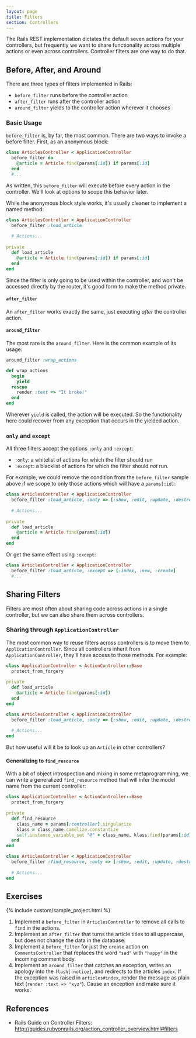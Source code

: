 ```yaml
---
layout: page
title: Filters
section: Controllers
---
```


The Rails REST implementation dictates the default seven actions for your controllers, but frequently we want to share functionality across multiple actions or even across controllers. Controller filters are one way to do that.

## Before, After, and Around

There are three types of filters implemented in Rails:

* `before_filter` runs before the controller action
* `after_filter` runs after the controller action
* `around_filter` yields to the controller action wherever it chooses

### Basic Usage

`before_filter` is, by far, the most common. There are two ways to invoke a before filter. First, as an anonymous block:

```ruby
class ArticlesController < ApplicationController
  before_filter do
    @article = Article.find(params[:id]) if params[:id]
  end
  #...
```

As written, this `before_filter` will execute before every action in the controller. We'll look at options to scope this behavior later.

While the anonymous block style works, it's usually cleaner to implement a named method:

```ruby
class ArticlesController < ApplicationController
  before_filter :load_article
  
  # Actions...
  
private  
  def load_article
    @article = Article.find(params[:id]) if params[:id]
  end
end
```

Since the filter is only going to be used within the controller, and won't be accessed directly by the router, it's good form to make the method private.

#### `after_filter`

An `after_filter` works exactly the same, just executing _after_ the controller action.

#### `around_filter`

The most rare is the `around_filter`. Here is the common example of its usage:

```ruby
around_filter :wrap_actions

def wrap_actions
  begin
    yield
  rescue
    render :text => "It broke!"
  end
end
```

Wherever `yield` is called, the action will be executed. So the functionality here could recover from any exception that occurs in the yielded action.

### `only` and `except`

All three filters accept the options `:only` and `:except`:

* `:only`: a whitelist of actions for which the filter should run
* `:except`: a blacklist of actions for which the filter should *not* run.

For example, we could remove the condition from the `before_filter` sample above if we scope to only those actions which will have a `params[:id]`:

```ruby
class ArticlesController < ApplicationController
  before_filter :load_article, :only => [:show, :edit, :update, :destroy]
  
  # Actions...
  
private  
  def load_article
    @article = Article.find(params[:id])
  end
end
```

Or get the same effect using `:except`:

```ruby
class ArticlesController < ApplicationController
  before_filter :load_article, :except => [:index, :new, :create]
  #...
```

## Sharing Filters

Filters are most often about sharing code across actions in a single controller, but we can also share them across controllers.

### Sharing through `ApplicationController`

The most common way to reuse filters across controllers is to move them to `ApplicationController`. Since all controllers inherit from `ApplicationController`, they'll have access to those methods. For example:

```ruby
class ApplicationController < ActionController::Base
  protect_from_forgery
  
private
  def load_article
    @article = Article.find(params[:id])
  end
end

class ArticlesController < ApplicationController
  before_filter :load_article, :only => [:show, :edit, :update, :destroy]
  
  # Actions...
end
```

But how useful will it be to look up an `Article` in other controllers?

#### Generalizing to `find_resource`

With a bit of object introspection and mixing in some metaprogramming, we can write a generalized `find_resource` method that will infer the model name from the current controller:

```ruby
class ApplicationController < ActionController::Base
  protect_from_forgery
  
private
  def find_resource
    class_name = params[:controller].singularize
    klass = class_name.camelize.constantize
    self.instance_variable_set "@" + class_name, klass.find(params[:id])
  end
end

class ArticlesController < ApplicationController
  before_filter :find_resource, :only => [:show, :edit, :update, :destroy]
  
  # Actions...
end
```

## Exercises

{% include custom/sample_project.html %}

1. Implement a `before_filter` in `ArticlesController` to remove all calls to `find` in the actions.
2. Implement an `after_filter` that turns the article titles to all uppercase, but does not change the data in the database.
3. Implement a `before_filter` for just the `create` action on `CommentsController` that replaces the word `"sad"` with `"happy"` in the incoming comment body.
4. Implement an `around_filter` that catches an exception, writes an apology into the `flash[:notice]`, and redirects to the articles `index`. If the exception was raised in `articles#index`, render the message as plain text (`render :text => "xyz"`). Cause an exception and make sure it works.

## References

* Rails Guide on Controller Filters: http://guides.rubyonrails.org/action_controller_overview.html#filters
